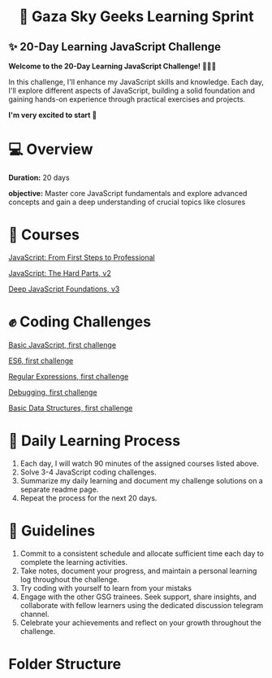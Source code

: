 <h1 align="center">🚀 Gaza Sky Geeks Learning Sprint </h1>

## ✨️ 20-Day Learning JavaScript Challenge
**Welcome to the 20-Day Learning JavaScript Challenge! 👩‍💻🤗**

In this challenge, I'll enhance my JavaScript skills and knowledge. Each day, I'll explore different aspects of JavaScript, building a solid foundation and gaining hands-on experience through practical exercises and projects.

**I'm very excited to start 🌸**

# 💻 Overview 
**Duration:** 20 days 

**objective:** Master core JavaScript fundamentals and explore advanced concepts and gain a deep understanding of crucial topics like closures

# 🔎 Courses 
[JavaScript: From First Steps to Professional](https://frontendmasters.com/courses/javascript-first-steps/)

[JavaScript: The Hard Parts, v2](https://frontendmasters.com/courses/javascript-hard-parts-v2/)

 [Deep JavaScript Foundations, v3](https://frontendmasters.com/courses/deep-javascript-v3/)

# ✊ Coding Challenges
[Basic JavaScript, first challenge](https://www.freecodecamp.org/learn/javascript-algorithms-and-data-structures/basic-javascript/comment-your-javascript-code)

[ES6, first challenge](https://www.freecodecamp.org/learn/javascript-algorithms-and-data-structures/es6/compare-scopes-of-the-var-and-let-keywords)

[Regular Expressions, first challenge](https://www.freecodecamp.org/learn/javascript-algorithms-and-data-structures/regular-expressions/using-the-test-method)

[Debugging, first challenge](https://www.freecodecamp.org/learn/javascript-algorithms-and-data-structures/debugging/use-the-javascript-console-to-check-the-value-of-a-variable)

[Basic Data Structures, first challenge](https://www.freecodecamp.org/learn/javascript-algorithms-and-data-structures/basic-data-structures/use-an-array-to-store-a-collection-of-data)

# 🧠 Daily Learning Process
1. Each day, I will watch 90 minutes of the assigned courses listed above.
2. Solve 3-4 JavaScript coding challenges.
3. Summarize my daily learning and document my challenge solutions on a separate readme page.
4. Repeat the process for the next 20 days.

# 📣 Guidelines 
1. Commit to a consistent schedule and allocate sufficient time each day to complete the learning activities.
2. Take notes, document your progress, and maintain a personal learning log throughout the challenge.
3. Try coding with yourself to learn from your mistaks
4. Engage with the other GSG trainees. Seek support, share insights, and collaborate with fellow learners using the dedicated discussion telegram channel.
5. Celebrate your achievements and reflect on your growth throughout the challenge.

# Folder Structure

